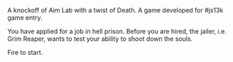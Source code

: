 A knockoff of Aim Lab with a twist of Death. A game developed for #js13k game entry. 

You have applied for a job in hell prison. Before you are hired, the jailer, i.e. Grim Reaper, wants to test your ability to shoot down the souls.

Fire to start.
